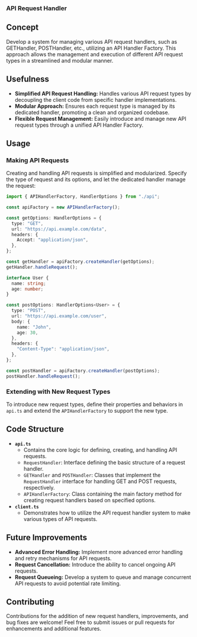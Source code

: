 ###  API Request Handler

## Concept

Develop a system for managing various API request handlers, such as GETHandler, POSTHandler, etc., utilizing an API Handler Factory. This approach allows the management and execution of different API request types in a streamlined and modular manner.

## Usefulness

- **Simplified API Request Handling:** Handles various API request types by decoupling the client code from specific handler implementations.
- **Modular Approach:** Ensures each request type is managed by its dedicated handler, promoting a clean and organized codebase.
- **Flexible Request Management:** Easily introduce and manage new API request types through a unified API Handler Factory.

## Usage

### Making API Requests

Creating and handling API requests is simplified and modularized. Specify the type of request and its options, and let the dedicated handler manage the request:

```typescript
import { APIHandlerFactory, HandlerOptions } from "./api";

const apiFactory = new APIHandlerFactory();

const getOptions: HandlerOptions = {
  type: "GET",
  url: "https://api.example.com/data",
  headers: {
    Accept: "application/json",
  },
};

const getHandler = apiFactory.createHandler(getOptions);
getHandler.handleRequest();

interface User {
  name: string;
  age: number;
}

const postOptions: HandlerOptions<User> = {
  type: "POST",
  url: "https://api.example.com/user",
  body: {
    name: "John",
    age: 30,
  },
  headers: {
    "Content-Type": "application/json",
  },
};

const postHandler = apiFactory.createHandler(postOptions);
postHandler.handleRequest();
```

### Extending with New Request Types

To introduce new request types, define their properties and behaviors in `api.ts` and extend the `APIHandlerFactory` to support the new type.

## Code Structure

- **`api.ts`**
  - Contains the core logic for defining, creating, and handling API requests.
  - `RequestHandler`: Interface defining the basic structure of a request handler.
  - `GETHandler` and `POSTHandler`: Classes that implement the `RequestHandler` interface for handling GET and POST requests, respectively.
  - `APIHandlerFactory`: Class containing the main factory method for creating request handlers based on specified options.
- **`client.ts`**
  - Demonstrates how to utilize the API request handler system to make various types of API requests.

## Future Improvements

- **Advanced Error Handling:** Implement more advanced error handling and retry mechanisms for API requests.
- **Request Cancellation:** Introduce the ability to cancel ongoing API requests.
- **Request Queueing:** Develop a system to queue and manage concurrent API requests to avoid potential rate limiting.

## Contributing

Contributions for the addition of new request handlers, improvements, and bug fixes are welcome! Feel free to submit issues or pull requests for enhancements and additional features.

